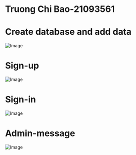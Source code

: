 # Truong Chi Bao-21093561
# Create database and add data
![Image](https://github.com/user-attachments/assets/a5df84ea-8314-4477-a98b-ed7639bcce26)
# Sign-up
![Image](https://github.com/user-attachments/assets/4691bf64-f3b7-41c9-b6a7-8ea5057a065d)
# Sign-in
![Image](https://github.com/user-attachments/assets/8bb7b4c4-8c23-4a55-9268-3677fba804d5)
# Admin-message
![Image](https://github.com/user-attachments/assets/d1cc5adf-2981-48c5-ab4d-a3b160fe48d0)
